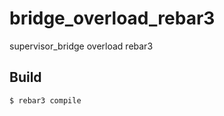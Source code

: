 bridge_overload_rebar3
=====

supervisor_bridge overload  rebar3

Build
-----

    $ rebar3 compile
